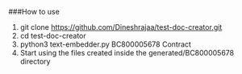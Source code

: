 ###How to use
1. git clone https://github.com/Dineshrajaa/test-doc-creator.git
2. cd test-doc-creator
3. python3 text-embedder.py BC800005678 Contract
4. Start using the files created inside the generated/BC800005678 directory
